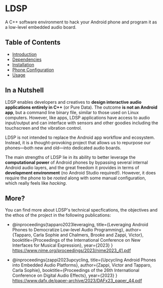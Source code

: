 # LDSP

A C++ software environment to hack your Android phone and program it as a low-level embedded audio board.

## Table of Contents

- [Introduction](docs/0_introduction.md)
- [Dependencies](docs/1_dependencies.md)
- [Installation](docs/2_installation.md)
- [Phone Configuration](docs/3_phone_config.md)
- [Usage](docs/4_usage.md)

## In a Nutshell
LDSP enables developers and creatives to **design interactive audio applications entirely in C++** (or Pure Data). The outcome **is not an Android app**, but a command line binary file, similar to those used on Linux computers. However, like apps, LDSP applications have access to audio input/output and can interface with sensors and other goodies including the touchscreen and the vibration control.

LDSP is not intended to replace the Android app workflow and ecosystem. Instead, it is a thought-provoking project that allows us to repurpose our phones—both new and old—into dedicated audio boards.

The main strengths of LDSP lie in its ability to better leverage the **computational power** of Android phones by bypassing several internal Android audio layers, and the great freedom it provides in terms of **development environment** (no Android Studio required!). However, it does require the phone to be *rooted* along with some manual configuration, which really feels like *hacking*.

## More?
You can find more about LDSP's technical specfications, the objectives and the ethos of the project in the following publications:

- @inproceedings{tapparo2023leveraging,
    title={Leveraging Android Phones to Democratize Low-level Audio Programming},
    author={Tapparo, Carla Sophie and Chalmers, Brooke and Zappi, Victor},
    booktitle={Proceedings of the International Conference on New Interfaces for Musical Expression},
    year={2023}
  }
  https://www.nime.org/proceedings/2023/nime2023_41.pdf

- @inproceedings{zappi2023upcycling,
    title={Upcycling Android Phones into Embedded Audio Platforms},
    author={Zappi, Victor and Tapparo, Carla Sophie},
    booktitle={Proceedings of the 26th International Conference on Digital Audio Effects},
    year={2023}
  }<br>
  https://www.dafx.de/paper-archive/2023/DAFx23_paper_44.pdf




